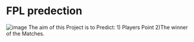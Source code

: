 # FPL predection 
![image](https://user-images.githubusercontent.com/78882792/208067682-75a73c77-26f5-489a-b7b2-016c6f1ef676.png)
The aim of this Project is to Predict: 1) Players Point  2)The winner of the Matches.
 
